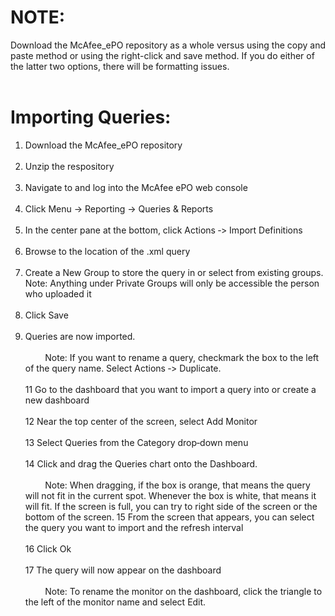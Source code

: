 # NOTE:
Download the McAfee_ePO repository as a whole versus using the copy and paste method or using the right-click and save method. If you do either of the latter two options, there will be formatting issues. 
<br><br>

# Importing Queries:
1) Download the McAfee_ePO repository<br><br>
2) Unzip the respository<br><br>
3) Navigate to and log into the McAfee ePO web console<br><br>
4) Click Menu -> Reporting -> Queries & Reports<br><br>
6) In the center pane at the bottom, click Actions ‐> Import Definitions<br><br>
7) Browse to the location of the .xml query<br><br>
8) Create a New Group to store the query in or select from existing groups. Note: Anything under Private Groups will only be accessible the person who uploaded it<br><br>
9) Click Save<br><br>
10) Queries are now imported.<br><br>
&#160;&#160;&#160;&#160;&#160;&#160;&#160;&#160;Note: If you want to rename a query, checkmark the box to the left of the query name. Select Actions ‐> Duplicate.<br><br>
11 Go to the dashboard that you want to import a query into or create a new dashboard<br><br>
12 Near the top center of the screen, select Add Monitor<br><br>
13 Select Queries from the Category drop‐down menu<br><br>
14 Click and drag the Queries chart onto the Dashboard. <br><br>
&#160;&#160;&#160;&#160;&#160;&#160;&#160;&#160;Note: When dragging, if the box is orange, that means the query will not fit in the current spot. Whenever the box is white, that means it will fit. If the screen is full, you can try to right side of the screen or the bottom of the screen.
15 From the screen that appears, you can select the query you want to import and the refresh interval<br><br>
16 Click Ok<br><br>
17 The query will now appear on the dashboard<br><br>
&#160;&#160;&#160;&#160;&#160;&#160;&#160;&#160;Note: To rename the monitor on the dashboard, click the triangle to the left of the monitor name and select Edit.
